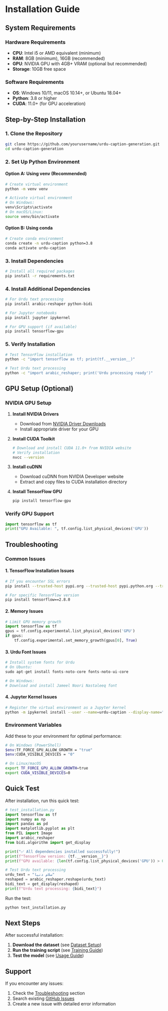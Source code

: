 # Installation Guide

## System Requirements

### Hardware Requirements
- **CPU**: Intel i5 or AMD equivalent (minimum)
- **RAM**: 8GB (minimum), 16GB (recommended)
- **GPU**: NVIDIA GPU with 4GB+ VRAM (optional but recommended)
- **Storage**: 10GB free space

### Software Requirements
- **OS**: Windows 10/11, macOS 10.14+, or Ubuntu 18.04+
- **Python**: 3.8 or higher
- **CUDA**: 11.0+ (for GPU acceleration)

## Step-by-Step Installation

### 1. Clone the Repository

```bash
git clone https://github.com/yourusername/urdu-caption-generation.git
cd urdu-caption-generation
```

### 2. Set Up Python Environment

#### Option A: Using venv (Recommended)
```bash
# Create virtual environment
python -m venv venv

# Activate virtual environment
# On Windows:
venv\Scripts\activate
# On macOS/Linux:
source venv/bin/activate
```

#### Option B: Using conda
```bash
# Create conda environment
conda create -n urdu-caption python=3.8
conda activate urdu-caption
```

### 3. Install Dependencies

```bash
# Install all required packages
pip install -r requirements.txt
```

### 4. Install Additional Dependencies

```bash
# For Urdu text processing
pip install arabic-reshaper python-bidi

# For Jupyter notebooks
pip install jupyter ipykernel

# For GPU support (if available)
pip install tensorflow-gpu
```

### 5. Verify Installation

```bash
# Test TensorFlow installation
python -c "import tensorflow as tf; print(tf.__version__)"

# Test Urdu text processing
python -c "import arabic_reshaper; print('Urdu processing ready')"
```

## GPU Setup (Optional)

### NVIDIA GPU Setup

1. **Install NVIDIA Drivers**
   - Download from [NVIDIA Driver Downloads](https://www.nvidia.com/Download/index.aspx)
   - Install appropriate driver for your GPU

2. **Install CUDA Toolkit**
   ```bash
   # Download and install CUDA 11.0+ from NVIDIA website
   # Verify installation
   nvcc --version
   ```

3. **Install cuDNN**
   - Download cuDNN from NVIDIA Developer website
   - Extract and copy files to CUDA installation directory

4. **Install TensorFlow GPU**
   ```bash
   pip install tensorflow-gpu
   ```

### Verify GPU Support

```python
import tensorflow as tf
print("GPU Available: ", tf.config.list_physical_devices('GPU'))
```

## Troubleshooting

### Common Issues

#### 1. TensorFlow Installation Issues
```bash
# If you encounter SSL errors
pip install --trusted-host pypi.org --trusted-host pypi.python.org --trusted-host files.pythonhosted.org tensorflow

# For specific TensorFlow version
pip install tensorflow==2.8.0
```

#### 2. Memory Issues
```python
# Limit GPU memory growth
import tensorflow as tf
gpus = tf.config.experimental.list_physical_devices('GPU')
if gpus:
    tf.config.experimental.set_memory_growth(gpus[0], True)
```

#### 3. Urdu Font Issues
```python
# Install system fonts for Urdu
# On Ubuntu:
sudo apt-get install fonts-noto-core fonts-noto-ui-core

# On Windows:
# Download and install Jameel Noori Nastaleeq font
```

#### 4. Jupyter Kernel Issues
```bash
# Register the virtual environment as a Jupyter kernel
python -m ipykernel install --user --name=urdu-caption --display-name="Urdu Caption Generation"
```

### Environment Variables

Add these to your environment for optimal performance:

```bash
# On Windows (PowerShell)
$env:TF_FORCE_GPU_ALLOW_GROWTH = "true"
$env:CUDA_VISIBLE_DEVICES = "0"

# On Linux/macOS
export TF_FORCE_GPU_ALLOW_GROWTH=true
export CUDA_VISIBLE_DEVICES=0
```

## Quick Test

After installation, run this quick test:

```python
# test_installation.py
import tensorflow as tf
import numpy as np
import pandas as pd
import matplotlib.pyplot as plt
from PIL import Image
import arabic_reshaper
from bidi.algorithm import get_display

print("✅ All dependencies installed successfully!")
print(f"TensorFlow version: {tf.__version__}")
print(f"GPU available: {len(tf.config.list_physical_devices('GPU')) > 0}")

# Test Urdu text processing
urdu_text = "سلام دنیا"
reshaped = arabic_reshaper.reshape(urdu_text)
bidi_text = get_display(reshaped)
print(f"Urdu text processing: {bidi_text}")
```

Run the test:
```bash
python test_installation.py
```

## Next Steps

After successful installation:

1. **Download the dataset** (see [Dataset Setup](DATASET.md))
2. **Run the training script** (see [Training Guide](TRAINING.md))
3. **Test the model** (see [Usage Guide](USAGE.md))

## Support

If you encounter any issues:

1. Check the [Troubleshooting](#troubleshooting) section
2. Search existing [GitHub Issues](https://github.com/yourusername/urdu-caption-generation/issues)
3. Create a new issue with detailed error information 